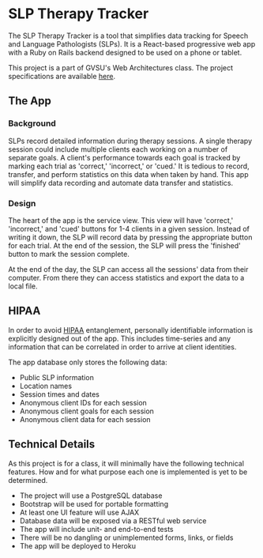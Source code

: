 
# SLP Therapy Tracker
The SLP Therapy Tracker is a tool that simplifies data tracking for Speech and Language Pathologists
(SLPs). It is a React-based progressive web app with a Ruby on Rails backend designed to be used on
a phone or tablet.

This project is a part of GVSU's Web Architectures class. The project specifications are available
[here](https://cis.gvsu.edu/~kurmasz/Teaching/Courses/W19/CIS658/project.html).


## The App

### Background
SLPs record detailed information during therapy sessions. A single therapy session could include
multiple clients each working on a number of separate goals. A client's performance towards each
goal is tracked by marking each trial as 'correct,' 'incorrect,' or 'cued.' It is tedious to
record, transfer, and perform statistics on this data when taken by hand. This app will simplify
data recording and automate data transfer and statistics.

### Design
The heart of the app is the service view. This view will have 'correct,' 'incorrect,' and 'cued'
buttons for 1-4 clients in a given session. Instead of writing it down, the SLP will record data by
pressing the appropriate button for each trial. At the end of the session, the SLP
will press the 'finished' button to mark the session complete.

At the end of the day, the SLP can access all the sessions' data from their computer. From
there they can access statistics and export the data to a local file.


## HIPAA
In order to avoid
[HIPAA](https://www.dhcs.ca.gov/formsandpubs/laws/hipaa/Pages/1.00WhatisHIPAA.aspx) entanglement,
personally identifiable information is explicitly designed out of the app. This includes time-series
and any information that can be correlated in order to arrive at client identities.

The app database only stores the following data:
- Public SLP information
- Location names
- Session times and dates
- Anonymous client IDs for each session
- Anonymous client goals for each session
- Anonymous client data for each session


## Technical Details
As this project is for a class, it will minimally have the following technical features. How and for
what purpose each one is implemented is yet to be determined.
- The project will use a PostgreSQL database
- Bootstrap will be used for portable formatting
- At least one UI feature will use AJAX
- Database data will be exposed via a RESTful web service
- The app will include unit- and end-to-end tests
- There will be no dangling or unimplemented forms, links, or fields
- The app will be deployed to Heroku
